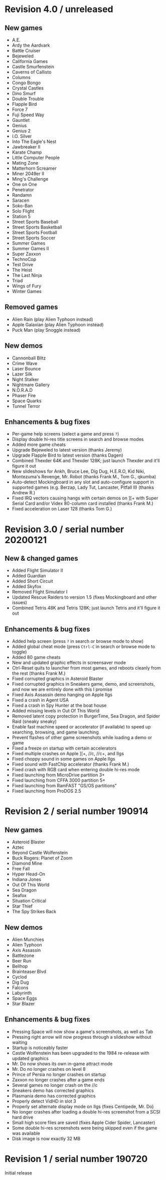 # Revision 4.0 / unreleased

## New games

 - A.E.
 - Ardy the Aardvark
 - Battle Cruiser
 - Bejeweled
 - California Games
 - Castle Smurfenstein
 - Caverns of Callisto
 - Columns
 - Congo Bongo
 - Crystal Castles
 - Dino Smurf
 - Double Trouble
 - Flapple Bird
 - Force 7
 - Fuji Speed Way
 - Gauntlet
 - Genius
 - Genius 2
 - I.O. Silver
 - Into The Eagle's Nest
 - Jawbreaker II
 - Karate Champ
 - Little Computer People
 - Mating Zone
 - Matterhorn Screamer
 - Miner 2049er II
 - Ming's Challenge
 - One on One
 - Penetrator
 - Randamn
 - Saracen
 - Soko-Ban
 - Solo Flight
 - Station 5
 - Street Sports Baseball
 - Street Sports Basketball
 - Street Sports Football
 - Street Sports Soccer
 - Summer Games
 - Summer Games II
 - Super Zaxxon
 - TechnoCop
 - Test Drive
 - The Heist
 - The Last Ninja
 - Triad
 - Wings of Fury
 - Winter Games

## Removed games

 - Alien Rain (play Alien Typhoon instead)
 - Apple Galaxian (play Alien Typhoon instead)
 - Puck Man (play Snoggle instead)

## New demos

 - Cannonball Blitz
 - Crime Wave
 - Laser Bounce
 - Lazer Silk
 - Night Stalker
 - Nightmare Gallery
 - N.O.R.A.D
 - Phaser Fire
 - Space Quarks
 - Tunnel Terror

## Enhancements & bug fixes

 - Per-game help screens (select a game and press `?`)
 - Display double hi-res title screens in search and browse modes
 - Added more game cheats
 - Upgrade Bejeweled to latest version (thanks Jeremy)
 - Upgrade Flapple Bird to latest version (thanks Dagen)
 - Combined Thexder 64K and Thexder 128K; just launch Thexder and it'll figure it out
 - New slideshows for Ankh, Bruce Lee, Dig Dug, H.E.R.O, Kid Niki, Montezuma's Revenge, Mr. Robot (thanks Frank M., Tom G., qkumba)
 - Auto-detect Mockingboard in any slot and auto-configure support in supported games (e.g. Berzap, Lady Tut, Lancaster, Pitfall II) (thanks Andrew R.)
 - Fixed IRQ vectors causing hangs with certain demos on ][+ with Super Serial Card and/or Videx 80-column card installed (thanks Frank M.)
 - Fixed acceleration on Laser 128 (thanks Tom G.)

# Revision 3.0 / serial number 20200121

## New & changed games

 - Added Flight Simulator II
 - Added Guardian
 - Added Short Circuit
 - Added Skyfox
 - Removed Flight Simulator I
 - Updated Rescue Raiders to version 1.5 (fixes Mockingboard and other issues)
 - Combined Tetris 48K and Tetris 128K; just launch Tetris and it'll figure it out

## Enhancements & bug fixes

 - Added help screen (press `?` in search or browse mode to show)
 - Added global cheat mode (press `Ctrl-C` in search or browse mode to toggle)
 - Added 80 game cheats
 - New and updated graphic effects in screensaver mode
 - Ctrl-Reset quits to launcher from most games, and reboots cleanly from the rest (thanks Frank M.)
 - Fixed corrupted graphics in Asteroid Blaster
 - Fixed corrupted graphics in Sneakers game, demo, and screenshots, and now we are entirely done with this I promise
 - Fixed Axis Assassin demo hanging on Apple IIgs
 - Fixed a crash in Agent USA
 - Fixed a crash in Spy Hunter at the boat house
 - Added missing levels in Out Of This World
 - Removed latent copy protection in BurgerTime, Sea Dragon, and Spider Raid (sneaky sneaky)
 - Enable fast machine speed or accelerator (if available) to speed up searching, browsing, and game launching
 - Prevent flashes of other game screenshots while loading a demo or game
 - Fixed a freeze on startup with certain accelerators
 - Fixed multiple crashes on Apple ][+, //c, //c+, and IIgs
 - Fixed choppy sound in some games on Apple IIgs
 - Fixed sound with FastChip accelerator (thanks Frank M.)
 - Fixed crash with RGB card when entering double hi-res mode
 - Fixed launching from MicroDrive partition 3+
 - Fixed launching from CFFA 3000 partition 5+
 - Fixed launching from RamFAST "GS/OS partitions"
 - Fixed launching from ProDOS 2.5

# Revision 2 / serial number 190914

## New games

 - Asteroid Blaster
 - Aztec
 - Beyond Castle Wolfenstein
 - Buck Rogers: Planet of Zoom
 - Diamond Mine
 - Free Fall
 - Hyper Head-On
 - Indiana Jones
 - Out Of This World
 - Sea Dragon
 - Seafox
 - Situation Critical
 - Star Thief
 - The Spy Strikes Back

## New demos

 - Alien Munchies
 - Alien Typhoon
 - Axis Assassin
 - Battlezone
 - Beer Run
 - Bellhop
 - Brainteaser Blvd
 - Cyclod
 - Dig Dug
 - Falcons
 - Labyrinth
 - Space Eggs
 - Star Blazer

## Enhancements & bug fixes

 - Pressing Space will now show a game's screenshots, as well as Tab
 - Pressing right arrow will now progress through a slideshow without waiting
 - Startup is noticeably faster
 - Castle Wolfenstein has been upgraded to the 1984 re-release with updated graphics
 - Mr. Do now shows its own in-game attract mode
 - Mr. Do no longer crashes on level 8
 - Prince of Persia no longer crashes on startup
 - Zaxxon no longer crashes after a game ends
 - Several games no longer crash on the //c
 - Sneakers demo has corrected graphics
 - Plasmania demo has corrected graphics
 - Properly detect VidHD in slot 3
 - Properly set alternate display mode on IIgs (fixes Centipede, Mr. Do)
 - No longer crashes after loading a double hi-res screenshot from a SCSI hard drive
 - Small high score files are saved (fixes Apple Cider Spider, Lancaster)
 - Some double hi-res screenshots were being skipped even if the game was available
 - Disk image is now exactly 32 MB

# Revision 1 / serial number 190720

Initial release
